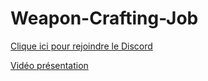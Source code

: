 # Weapon-Crafting-Job

[Clique ici pour rejoindre le Discord](https://discord.gg/pRXCnA8)

[Vidéo présentation](https://youtu.be/ZAMl1zCiShs)
 
